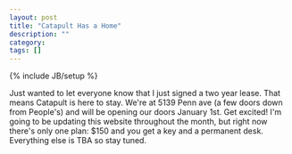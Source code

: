 ```yaml
---
layout: post
title: "Catapult Has a Home"
description: ""
category: 
tags: []
---
```

{% include JB/setup %}

<p>Just wanted to let everyone know that I just signed a two year lease. That means Catapult is here to stay. We're at 5139 Penn ave (a few doors down from People's) and will be opening our doors January 1st. Get excited! I'm going to be updating this website throughout the month, but right now there's only one plan: $150 and you get a key and a permanent desk. Everything else is TBA so stay tuned.</p>
